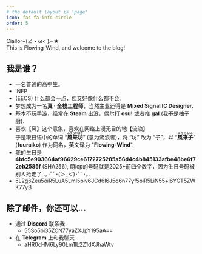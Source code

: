 ```yaml
---
# the default layout is 'page'
icon: fas fa-info-circle
order: 5
---
```


Ciallo～(∠・ω< )⌒★  
This is Flowing-Wind, and welcome to the blog!  

## 我是谁？
- 一名普通的高中生。
- INFP
- (EECS) 什么都会一点，但又好像什么都不会。
- 梦想成为一名**真 &middot; 全栈工程师**，当然主业还得是 **Mixed Signal IC Designer.**
- 基本不玩手游，经常在 **Steam** 出没，偶尔打 **osu!** 或者推 **gal** (我~~不~~是柚子厨).
- 喜欢【风】这个意象，喜欢在网络上漫无目的地【流浪】  
  于是取日语中的单词 “<b><ruby>風来坊<rt>ふうらいぼう</rt></ruby></b>” (意为流浪者)，将 “坊” 改为 “子”，以 “<b><ruby>風来子<rt>ふうらいこ</rt></ruby></b>” (**fuuraiko**) 作为网名，英文译为 "**Flowing-Wind**".
- 我的生日是 **4bfc5e903664af96629ce6172725285a56d4c4b845133afbe48be6f72eb2585f** (SHA256), 萌icp的号码就是2025+前四个数字，因为生日号码被别人抢走了 .｡･ﾟﾟ･(＞_＜)･ﾟﾟ･｡.
- 5L2g6Zeu5oiR5LuA5LmI5piv6JCd6I6J5o6n77yf5oiR5LiN55+l6YGT5ZWK77yB

## 除了邮件，你还可以...
- 通过 **Discord** 联系我
  - 55So5oi35ZCN77yaZXJpY195aA==
- 在 **Telegram** 上和我聊天
  - aHR0cHM6Ly90Lm1lL2Z1dXJhaWtv

